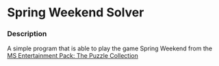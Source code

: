 # Spring Weekend Solver

### Description
A simple program that is able to play the game Spring Weekend from the  [MS Entertainment Pack: The Puzzle Collection](https://en.wikipedia.org/wiki/Microsoft_Entertainment_Pack:_The_Puzzle_Collection)